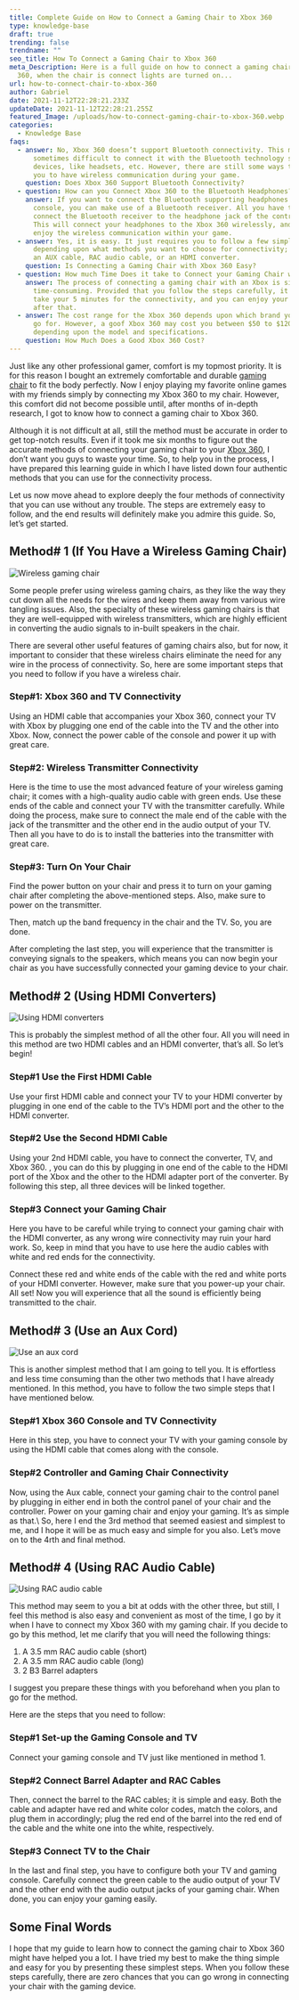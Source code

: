```yaml
---
title: Complete Guide on How to Connect a Gaming Chair to Xbox 360
type: knowledge-base
draft: true
trending: false
trendname: ""
seo_title: How To Connect a Gaming Chair to Xbox 360
meta_Description: Here is a full guide on how to connect a gaming chair to xbox
  360, when the chair is connect lights are turned on...
url: how-to-connect-chair-to-xbox-360
author: Gabriel
date: 2021-11-12T22:28:21.233Z
updateDate: 2021-11-12T22:28:21.255Z
featured_Image: /uploads/how-to-connect-gaming-chair-to-xbox-360.webp
categories:
  - Knowledge Base
faqs:
  - answer: No, Xbox 360 doesn’t support Bluetooth connectivity. This may explain it
      sometimes difficult to connect it with the Bluetooth technology supporting
      devices, like headsets, etc. However, there are still some ways that allow
      you to have wireless communication during your game.
    question: Does Xbox 360 Support Bluetooth Connectivity?
  - question: How can you Connect Xbox 360 to the Bluetooth Headphones?
    answer: If you want to connect the Bluetooth supporting headphones with the
      console, you can make use of a Bluetooth receiver. All you have to do is
      connect the Bluetooth receiver to the headphone jack of the controller.
      This will connect your headphones to the Xbox 360 wirelessly, and you can
      enjoy the wireless communication within your game.
  - answer: Yes, it is easy. It just requires you to follow a few simple steps
      depending upon what methods you want to choose for connectivity; by using
      an AUX cable, RAC audio cable, or an HDMI converter.
    question: Is Connecting a Gaming Chair with Xbox 360 Easy?
  - question: How much Time Does it take to Connect your Gaming Chair with Xbox 360?
    answer: The process of connecting a gaming chair with an Xbox is simple and less
      time-consuming. Provided that you follow the steps carefully, it will just
      take your 5 minutes for the connectivity, and you can enjoy your gaming
      after that.
  - answer: The cost range for the Xbox 360 depends upon which brand you choose to
      go for. However, a goof Xbox 360 may cost you between $50 to $120,
      depending upon the model and specifications.
    question: How Much Does a Good Xbox 360 Cost?
---
```

Just like any other professional gamer, comfort is my topmost priority. It is for this reason I bought an extremely comfortable and durable [gaming chair](https://gamingtechies.com/best-chair-for-short-people/) to fit the body perfectly. Now I enjoy playing my favorite online games with my friends simply by connecting my Xbox 360 to my chair. However, this comfort did not become possible until, after months of in-depth research, I got to know how to connect a gaming chair to Xbox 360.

Although it is not difficult at all, still the method must be accurate in order to get top-notch results. Even if it took me six months to figure out the accurate methods of connecting your gaming chair to your [Xbox 360](https://en.wikipedia.org/wiki/Xbox_360), I don’t want you guys to waste your time. So, to help you in the process, I have prepared this learning guide in which I have listed down four authentic methods that you can use for the connectivity process.

Let us now move ahead to explore deeply the four methods of connectivity that you can use without any trouble. The steps are extremely easy to follow, and the end results will definitely make you admire this guide. So, let’s get started.

## Method# 1 (If You Have a Wireless Gaming Chair)

![Wireless gaming chair](https://gamingtechies.com/img/wireless-gaming-chair.webp "Wireless gaming chair")

Some people prefer using wireless gaming chairs, as they like the way they cut down all the needs for the wires and keep them away from various wire tangling issues. Also, the specialty of these wireless gaming chairs is that they are well-equipped with wireless transmitters, which are highly efficient in converting the audio signals to in-built speakers in the chair.

There are several other useful features of gaming chairs also, but for now, it important to consider that these wireless chairs eliminate the need for any wire in the process of connectivity. So, here are some important steps that you need to follow if you have a wireless chair.

### Step#1: Xbox 360 and TV Connectivity

Using an HDMI cable that accompanies your Xbox 360, connect your TV with Xbox by plugging one end of the cable into the TV and the other into Xbox. Now, connect the power cable of the console and power it up with great care.

### Step#2: Wireless Transmitter Connectivity

Here is the time to use the most advanced feature of your wireless gaming chair; it comes with a high-quality audio cable with green ends. Use these ends of the cable and connect your TV with the transmitter carefully. While doing the process, make sure to connect the male end of the cable with the jack of the transmitter and the other end in the audio output of your TV. Then all you have to do is to install the batteries into the transmitter with great care.

### Step#3: Turn On Your Chair

Find the power button on your chair and press it to turn on your gaming chair after completing the above-mentioned steps. Also, make sure to power on the transmitter.

Then, match up the band frequency in the chair and the TV. So, you are done.

After completing the last step, you will experience that the transmitter is conveying signals to the speakers, which means you can now begin your chair as you have successfully connected your gaming device to your chair.

## Method# 2 (Using HDMI Converters)

![Using HDMI converters](https://gamingtechies.com/img/use-hdmi-converters.webp "Using HDMI converters")

This is probably the simplest method of all the other four. All you will need in this method are two HDMI cables and an HDMI converter, that’s all. So let’s begin!

### Step#1 Use the First HDMI Cable

Use your first HDMI cable and connect your TV to your HDMI converter by plugging in one end of the cable to the TV’s HDMI port and the other to the HDMI converter.

### Step#2 Use the Second HDMI Cable

Using your 2nd HDMI cable, you have to connect the converter, TV, and Xbox 360. , you can do this by plugging in one end of the cable to the HDMI port of the Xbox and the other to the HDMI adapter port of the converter. By following this step, all three devices will be linked together.

### Step#3 Connect your Gaming Chair

Here you have to be careful while trying to connect your gaming chair with the HDMI converter, as any wrong wire connectivity may ruin your hard work. So, keep in mind that you have to use here the audio cables with white and red ends for the connectivity.

Connect these red and white ends of the cable with the red and white ports of your HDMI converter. However, make sure that you power-up your chair. All set! Now you will experience that all the sound is efficiently being transmitted to the chair.

## Method# 3 (Use an Aux Cord)

![Use an aux cord](https://gamingtechies.com/img/use-an-aux-cord.webp "Use an aux cord")

This is another simplest method that I am going to tell you. It is effortless and less time consuming than the other two methods that I have already mentioned. In this method, you have to follow the two simple steps that I have mentioned below.

### Step#1 Xbox 360 Console and TV Connectivity

Here in this step, you have to connect your TV with your gaming console by using the HDMI cable that comes along with the console.

### Step#2 Controller and Gaming Chair Connectivity

Now, using the Aux cable, connect your gaming chair to the control panel by plugging in either end in both the control panel of your chair and the controller. Power on your gaming chair and enjoy your gaming. It’s as simple as that.\ So, here I end the 3rd method that seemed easiest and simplest to me, and I hope it will be as much easy and simple for you also. Let’s move on to the 4rth and final method.

## Method# 4 (Using RAC Audio Cable)

![Using RAC audio cable](https://gamingtechies.com/img/using-rac-audio-cable.webp "Using RAC audio cable")

This method may seem to you a bit at odds with the other three, but still, I feel this method is also easy and convenient as most of the time, I go by it when I have to connect my Xbox 360 with my gaming chair. If you decide to go by this method, let me clarify that you will need the following things:

1. A 3.5 mm RAC audio cable (short)
2. A 3.5 mm RAC audio cable (long)
3. 2 B3 Barrel adapters

I suggest you prepare these things with you beforehand when you plan to go for the method.

Here are the steps that you need to follow:

### Step#1 Set-up the Gaming Console and TV

Connect your gaming console and TV just like mentioned in method 1.

### Step#2 Connect Barrel Adapter and RAC Cables

Then, connect the barrel to the RAC cables; it is simple and easy. Both the cable and adapter have red and white color codes, match the colors, and plug them in accordingly; plug the red end of the barrel into the red end of the cable and the white one into the white, respectively.

### Step#3 Connect TV to the Chair

In the last and final step, you have to configure both your TV and gaming console. Carefully connect the green cable to the audio output of your TV and the other end with the audio output jacks of your gaming chair. When done, you can enjoy your gaming easily.

## Some Final Words

I hope that my guide to learn how to connect the gaming chair to Xbox 360 might have helped you a lot. I have tried my best to make the thing simple and easy for you by presenting these simplest steps. When you follow these steps carefully, there are zero chances that you can go wrong in connecting your chair with the gaming device.